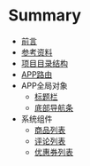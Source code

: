 # Summary

-   [前言](README.md)
-   [参考资料](参考资料.md)
-   [项目目录结构](项目目录结构.md)
-   [APP路由](APP路由.md)
-   APP全局对象
    -   [标题栏](app/titleNView.md)
    -   [底部导航条](app/tabbar.md)
-   系统组件
    -   [商品列表](components/good-list.md)
    -   [评论列表](components/comment-list.md)
    -   [优惠券列表](components/coupon-list.md)
